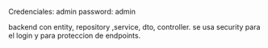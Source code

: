 Credenciales: admin
password: admin

backend con entity, repository ,service, dto, controller.
se usa security para el login y para proteccion de endpoints.
